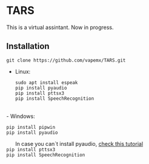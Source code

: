 # TARS

This is a virtual assintant.
Now in progress.

## Installation

`git clone https://github.com/vapemx/TARS.git`

- Linux:

  `sudo apt install espeak`
\
  `pip install pyaudio`
\
  `pip install pttsx3`
\
  `pip install SpeechRecognition`
<br>
- Windows:

  `pip install pipwin`
\
  `pip install pyaudio`

  &nbsp;&nbsp;&nbsp;&nbsp;&nbsp;&nbsp;In case you can´t install pyaudio, [check this tutorial](https://stackoverflow.com/questions/52283840/i-cant-install-pyaudio-on-windows-how-to-solve-error-microsoft-visual-c-14)
\
  `pip install pttsx3`
\
  `pip install SpeechRecognition`
